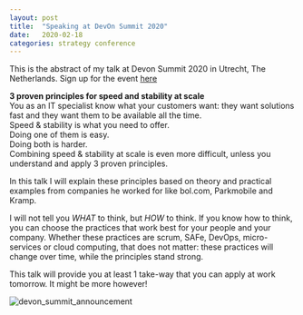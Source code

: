 ```yaml
---
layout: post
title:  "Speaking at DevOn Summit 2020"
date:   2020-02-18
categories: strategy conference
---
```


This is the abstract of my talk at Devon Summit 2020 in Utrecht, The Netherlands. 
Sign up for the event [here](https://www.devonsummit.com/)

**3 proven principles for speed and stability at scale**
<br>
You as an IT specialist know what your customers want: they want solutions fast and they want them to be available all the time.<br>
Speed & stability is what you need to offer.<br>
Doing one of them is easy.<br>
Doing both is harder.<br>
Combining speed & stability at scale is even more difficult, unless you understand and apply 3 proven principles.<br>

In this talk I will explain these principles based on theory and practical examples from companies he worked for like bol.com, Parkmobile and Kramp.

I will not tell you _WHAT_ to think, but _HOW_ to think. If you know how to think, you can choose the practices that work best for your people and your company. Whether these practices are scrum, SAFe, DevOps, micro-services or cloud computing, that does not matter: these practices will change over time, while the principles stand strong. 

This talk will provide you at least 1 take-way that you can apply at work tomorrow. It might be more however! 

![devon_summit_announcement](https://user-images.githubusercontent.com/5676977/134810692-046fbad9-19a5-42aa-9c75-2604c127fda6.jpeg)

